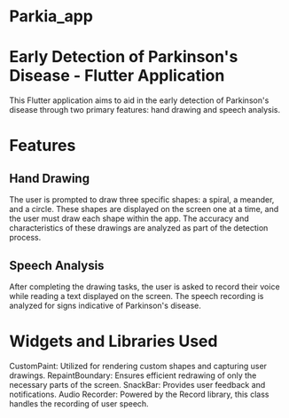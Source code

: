 # Parkia_app
# Early Detection of Parkinson's Disease - Flutter Application
This Flutter application aims to aid in the early detection of Parkinson's disease through two primary features: hand drawing and speech analysis.

# Features
## Hand Drawing
The user is prompted to draw three specific shapes: a spiral, a meander, and a circle. These shapes are displayed on the screen one at a time, and the user must draw each shape within the app. The accuracy and characteristics of these drawings are analyzed as part of the detection process.

## Speech Analysis
After completing the drawing tasks, the user is asked to record their voice while reading a text displayed on the screen. The speech recording is analyzed for signs indicative of Parkinson's disease.

# Widgets and Libraries Used
CustomPaint: Utilized for rendering custom shapes and capturing user drawings.
RepaintBoundary: Ensures efficient redrawing of only the necessary parts of the screen.
SnackBar: Provides user feedback and notifications.
Audio Recorder: Powered by the Record library, this class handles the recording of user speech.
